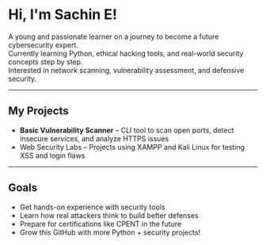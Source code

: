# Hi, I'm Sachin E!

A young and passionate learner on a journey to become a future cybersecurity expert.  
Currently learning Python, ethical hacking tools, and real-world security concepts step by step.  
Interested in network scanning, vulnerability assessment, and defensive security.

---

## My Projects
- **Basic Vulnerability Scanner** – CLI tool to scan open ports, detect insecure services, and analyze HTTPS issues  
- Web Security Labs – Projects using XAMPP and Kali Linux for testing XSS and login flaws  

---

## Goals
- Get hands-on experience with security tools  
- Learn how real attackers think to build better defenses  
- Prepare for certifications like CPENT in the future  
- Grow this GitHub with more Python + security projects!

